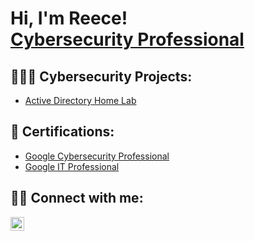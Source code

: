 <h1>Hi, I'm Reece! <br/><a href="https://www.linkedin.com/in/mauricedydell/">Cybersecurity Professional</a>

<h2>👨🏾‍💻 Cybersecurity Projects:</h2>

  - [Active Directory Home Lab](https://github.com/joshcybertest/LABURL)

<h2>📜 Certifications:</h2>
  
  - <a href="https://coursera.org/share/62ae05d136cb8ba612924e8a941e8cfa">Google Cybersecurity Professional</a>
  - <a href="https://coursera.org/share/55093ca63e3cc69a13cd5a23aa519bfd">Google IT Professional</a>
  
<h2> 🤳🏾 Connect with me:</h2>

[<img align="left" alt="MauriceDydell | LinkedIn" width="22px" src="https://cdn.jsdelivr.net/npm/simple-icons@v3/icons/linkedin.svg" />][linkedin]

[linkedin]: https://linkedin.com/in/mauricedydell
